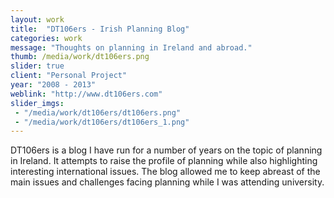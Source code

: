 ```yaml
---
layout: work
title:  "DT106ers - Irish Planning Blog"
categories: work
message: "Thoughts on planning in Ireland and abroad."
thumb: /media/work/dt106ers.png
slider: true
client: "Personal Project"
year: "2008 - 2013"
weblink: "http://www.dt106ers.com"
slider_imgs:
 - "/media/work/dt106ers/dt106ers.png"
 - "/media/work/dt106ers/dt106ers_1.png"
---
```


DT106ers is a blog I have run for a number of years on the topic of planning in Ireland. It
attempts to raise the profile of planning while also highlighting interesting international
issues. The blog allowed me to keep abreast of the main issues and challenges facing planning
while I was attending university. 